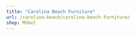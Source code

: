 ```yaml
---
title: "Carolina Beach Furniture"
url: /carolina-beach/carolina-beach-furniture/
shop: Möbel
---
```

